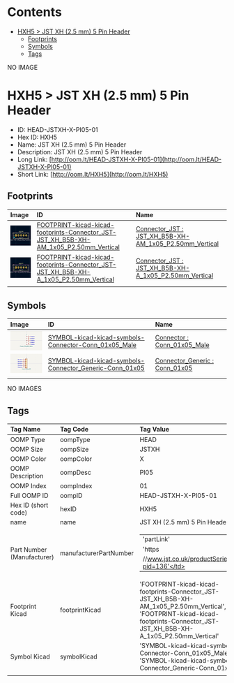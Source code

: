 



Contents
========

* [HXH5 > JST XH (2.5 mm) 5 Pin Header](#hxh5--jst-xh-25-mm-5-pin-header)
	* [Footprints](#footprints)
	* [Symbols](#symbols)
	* [Tags](#tags)
  
NO IMAGE  
# HXH5 > JST XH (2.5 mm) 5 Pin Header

- ID: HEAD-JSTXH-X-PI05-01
- Hex ID: HXH5
- Name: JST XH (2.5 mm) 5 Pin Header
- Description: JST XH (2.5 mm) 5 Pin Header
- Long Link: [http://oom.lt/HEAD-JSTXH-X-PI05-01](http://oom.lt/HEAD-JSTXH-X-PI05-01)
- Short Link: [http://oom.lt/HXH5](http://oom.lt/HXH5)

## Footprints
  

|Image|ID|Name|
| :--- | :--- | :--- |
|[![](https://raw.githubusercontent.com/oomlout/oomlout_OOMP_eda_V2/main/FOOTPRINT/kicad/kicad-footprints/Connector_JST/JST_XH_B5B-XH-AM_1x05_P2.50mm_Vertical/image_140.png)](https://github.com/oomlout/oomlout_OOMP_eda_V2/tree/main/FOOTPRINT/kicad/kicad-footprints/Connector_JST/JST_XH_B5B-XH-AM_1x05_P2.50mm_Vertical/)|[FOOTPRINT-kicad-kicad-footprints-Connector_JST-JST_XH_B5B-XH-AM_1x05_P2.50mm_Vertical](https://github.com/oomlout/oomlout_OOMP_eda_V2/tree/main/FOOTPRINT/kicad/kicad-footprints/Connector_JST/JST_XH_B5B-XH-AM_1x05_P2.50mm_Vertical/)|[Connector_JST : JST_XH_B5B-XH-AM_1x05_P2.50mm_Vertical](https://github.com/oomlout/oomlout_OOMP_eda_V2/tree/main/FOOTPRINT/kicad/kicad-footprints/Connector_JST/JST_XH_B5B-XH-AM_1x05_P2.50mm_Vertical/)|
|[![](https://raw.githubusercontent.com/oomlout/oomlout_OOMP_eda_V2/main/FOOTPRINT/kicad/kicad-footprints/Connector_JST/JST_XH_B5B-XH-A_1x05_P2.50mm_Vertical/image_140.png)](https://github.com/oomlout/oomlout_OOMP_eda_V2/tree/main/FOOTPRINT/kicad/kicad-footprints/Connector_JST/JST_XH_B5B-XH-A_1x05_P2.50mm_Vertical/)|[FOOTPRINT-kicad-kicad-footprints-Connector_JST-JST_XH_B5B-XH-A_1x05_P2.50mm_Vertical](https://github.com/oomlout/oomlout_OOMP_eda_V2/tree/main/FOOTPRINT/kicad/kicad-footprints/Connector_JST/JST_XH_B5B-XH-A_1x05_P2.50mm_Vertical/)|[Connector_JST : JST_XH_B5B-XH-A_1x05_P2.50mm_Vertical](https://github.com/oomlout/oomlout_OOMP_eda_V2/tree/main/FOOTPRINT/kicad/kicad-footprints/Connector_JST/JST_XH_B5B-XH-A_1x05_P2.50mm_Vertical/)|
||||

## Symbols
  

|Image|ID|Name|
| :--- | :--- | :--- |
|[![](https://raw.githubusercontent.com/oomlout/oomlout_OOMP_eda_V2/main/SYMBOL/kicad/kicad-symbols/Connector/Conn_01x05_Male/image_140.png)](https://github.com/oomlout/oomlout_OOMP_eda_V2/tree/main/SYMBOL/kicad/kicad-symbols/Connector/Conn_01x05_Male/)|[SYMBOL-kicad-kicad-symbols-Connector-Conn_01x05_Male](https://github.com/oomlout/oomlout_OOMP_eda_V2/tree/main/SYMBOL/kicad/kicad-symbols/Connector/Conn_01x05_Male/)|[Connector : Conn_01x05_Male](https://github.com/oomlout/oomlout_OOMP_eda_V2/tree/main/SYMBOL/kicad/kicad-symbols/Connector/Conn_01x05_Male/)|
|[![](https://raw.githubusercontent.com/oomlout/oomlout_OOMP_eda_V2/main/SYMBOL/kicad/kicad-symbols/Connector_Generic/Conn_01x05/image_140.png)](https://github.com/oomlout/oomlout_OOMP_eda_V2/tree/main/SYMBOL/kicad/kicad-symbols/Connector_Generic/Conn_01x05/)|[SYMBOL-kicad-kicad-symbols-Connector_Generic-Conn_01x05](https://github.com/oomlout/oomlout_OOMP_eda_V2/tree/main/SYMBOL/kicad/kicad-symbols/Connector_Generic/Conn_01x05/)|[Connector_Generic : Conn_01x05](https://github.com/oomlout/oomlout_OOMP_eda_V2/tree/main/SYMBOL/kicad/kicad-symbols/Connector_Generic/Conn_01x05/)|
||||
  
NO IMAGES  
## Tags
  

|Tag Name|Tag Code|Tag Value|
| :--- | :--- | :--- |
|OOMP Type|oompType|HEAD|
|OOMP Size|oompSize|JSTXH|
|OOMP Color|oompColor|X|
|OOMP Description|oompDesc|PI05|
|OOMP Index|oompIndex|01|
|Full OOMP ID|oompID|HEAD-JSTXH-X-PI05-01|
|Hex ID (short code)|hexID|HXH5|
|name|name|JST XH (2.5 mm) 5 Pin Header|
|Part Number (Manufacturer)|manufacturerPartNumber|<table><tr><td>'partLink'</td></tr><tr><td> 'https</td></tr><tr><td>//www.jst.co.uk/productSeries.php?pid=136'</td></tr></table>|
|Footprint Kicad|footprintKicad|'FOOTPRINT-kicad-kicad-footprints-Connector_JST-JST_XH_B5B-XH-AM_1x05_P2.50mm_Vertical', 'FOOTPRINT-kicad-kicad-footprints-Connector_JST-JST_XH_B5B-XH-A_1x05_P2.50mm_Vertical'|
|Symbol Kicad|symbolKicad|'SYMBOL-kicad-kicad-symbols-Connector-Conn_01x05_Male', 'SYMBOL-kicad-kicad-symbols-Connector_Generic-Conn_01x05'|
||||
